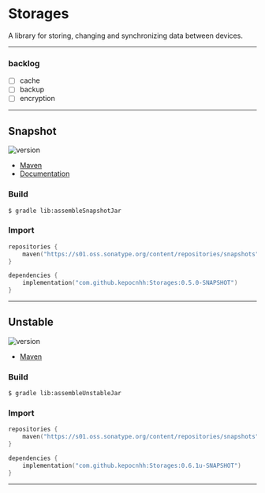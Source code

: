 # Storages
A library for storing, changing and synchronizing data between devices.

---

### backlog

- [ ] cache
- [ ] backup
- [ ] encryption

---

## Snapshot

![version](https://img.shields.io/static/v1?label=version&message=0.5.0-SNAPSHOT&labelColor=212121&color=2962ff&style=flat)

- [Maven](https://s01.oss.sonatype.org/content/repositories/snapshots/com/github/kepocnhh/Storages/0.5.0-SNAPSHOT)
- [Documentation](https://StanleyProjects.github.io/Storages/doc/0.5.0-SNAPSHOT)

### Build
```
$ gradle lib:assembleSnapshotJar
```

### Import
```kotlin
repositories {
    maven("https://s01.oss.sonatype.org/content/repositories/snapshots")
}

dependencies {
    implementation("com.github.kepocnhh:Storages:0.5.0-SNAPSHOT")
}
```

---

## Unstable

![version](https://img.shields.io/static/v1?label=version&message=0.6.1u-SNAPSHOT&labelColor=212121&color=2962ff&style=flat)

- [Maven](https://s01.oss.sonatype.org/content/repositories/snapshots/com/github/kepocnhh/Storages/0.6.1u-SNAPSHOT)

### Build
```
$ gradle lib:assembleUnstableJar
```

### Import
```kotlin
repositories {
    maven("https://s01.oss.sonatype.org/content/repositories/snapshots")
}

dependencies {
    implementation("com.github.kepocnhh:Storages:0.6.1u-SNAPSHOT")
}
```

---
